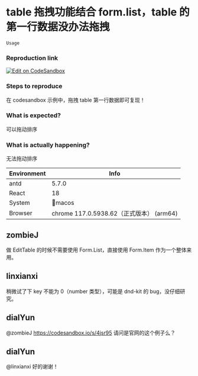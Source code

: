 # table 拖拽功能结合 form.list，table 的第一行数据没办法拖拽

`Usage`

### Reproduction link

[![Edit on CodeSandbox](https://codesandbox.io/static/img/play-codesandbox.svg)](https://codesandbox.io/s/form-list-cant-drag-fp2fxy)

### Steps to reproduce

在 codesandbox 示例中，拖拽 table 第一行数据即可复现！

### What is expected?

可以拖动排序

### What is actually happening?

无法拖动排序

| Environment | Info                                     |
| ----------- | ---------------------------------------- |
| antd        | 5.7.0                                    |
| React       | 18                                       |
| System      | macos                                    |
| Browser     | chrome 117.0.5938.62（正式版本） (arm64) |

<!-- generated by ant-design-issue-helper. DO NOT REMOVE -->

## zombieJ

做 EditTable 的时候不需要使用 Form.List，直接使用 Form.Item 作为一个整体来用。

## linxianxi

稍微试了下 key 不能为 0（number 类型），可能是 dnd-kit 的 bug，没仔细研究。

## dialYun

@zombieJ https://codesandbox.io/s/4jsr95 请问是官网的这个例子么？

## dialYun

@linxianxi 好的谢谢！
